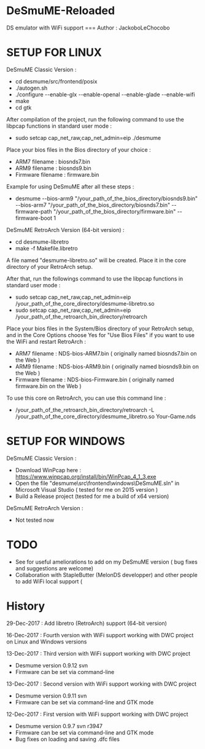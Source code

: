 # DeSmuME-Reloaded

DS emulator with WiFi support === Author : JackoboLeChocobo



# SETUP FOR LINUX

DeSmuME Classic Version :
- cd desmume/src/frontend/posix
- ./autogen.sh
- ./configure --enable-glx --enable-openal --enable-glade --enable-wifi
- make
- cd gtk

After compilation of the project, run the following command to use the libpcap functions in standard user mode :
- sudo setcap cap_net_raw,cap_net_admin=eip ./desmume

Place your bios files in the Bios directory of your choice :
- ARM7 filename : biosnds7.bin
- ARM9 filename : biosnds9.bin
- Firmware filename : firmware.bin

Example for using DeSmuME after all these steps :
- desmume --bios-arm9 "/your_path_of_the_bios_directory/biosnds9.bin" --bios-arm7 "/your_path_of_the_bios_directory/biosnds7.bin" --firmware-path "/your_path_of_the_bios_directory/firmware.bin" --firmware-boot 1


DeSmuME RetroArch Version (64-bit version) :
- cd desmume-libretro
- make -f Makefile.libretro

A file named "desmume-libretro.so" will be created. Place it in the core directory of your RetroArch setup.

After that, run the followings command to use the libpcap functions in standard user mode :
- sudo setcap cap_net_raw,cap_net_admin=eip /your_path_of_the_core_directory/desmume-libretro.so
- sudo setcap cap_net_raw,cap_net_admin=eip /your_path_of_the_retroarch_bin_directory/retroarch

Place your bios files in the System/Bios directory of your RetroArch setup, and in the Core Options choose Yes for "Use Bios Files" if you want to use the WiFi and restart RetroArch :
- ARM7 filename : NDS-bios-ARM7.bin ( originally named biosnds7.bin on the Web )
- ARM9 filename : NDS-bios-ARM9.bin ( originally named biosnds9.bin on the Web )
- Firmware filename : NDS-bios-Firmware.bin ( originally named firmware.bin on the Web )

To use this core on RetroArch, you can use this command line :
- /your_path_of_the_retroarch_bin_directory/retroarch -L /your_path_of_the_core_directory/desmume_libretro.so Your-Game.nds


# SETUP FOR WINDOWS

DeSmuME Classic Version :
- Download WinPcap here : https://www.winpcap.org/install/bin/WinPcap_4_1_3.exe
- Open the file "desmume\src\frontend\windows\DeSmuME.sln" in Microsoft Visual Studio ( tested for me on 2015 version )
- Build a Release project (tested for me a build of x64 version)


DeSmuME RetroArch Version :
- Not tested now

# TODO

- See for useful ameliorations to add on my DeSmuME version ( bug fixes and suggestions are welcome)
- Collaboration with StapleButter (MelonDS developper) and other people to add WiFi local support ( 

# History

29-Dec-2017 : Add libretro (RetroArch) support (64-bit version) 

16-Dec-2017 : Fourth version with WiFi support working with DWC project on Linux and Windows versions

13-Dec-2017 : Third version with WiFi support working with DWC project
- Desmume version 0.9.12 svn
- Firmware can be set via command-line

13-Dec-2017 : Second version with WiFi support working with DWC project
- Desmume version 0.9.11 svn
- Firmware can be set via command-line and GTK mode

12-Dec-2017 : First version with WiFi support working with DWC project
- Desmume version 0.9.7 svn r3947
- Firmware can be set via command-line and GTK mode
- Bug fixes on loading and saving .dfc files
